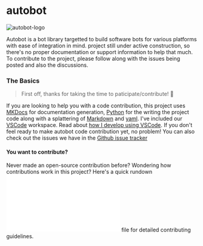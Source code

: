 # autobot
![autobot-logo](./res/autobot.png)

Autobot is a bot library targetted to build software bots for various platforms with ease of integration in mind.
project still under active construction, so there's no proper documentation or support information to help that much. 
To contribute to the project, please follow along with the issues being posted and also the discussions.
### **The Basics**
> First off, thanks for taking the time to paticipate/contribute! :rocket: 

If you are looking to help you with a code contribution, this project uses [MKDocs](https://www.mkdocs.org/) for documentation generation, [Python](https://www.python.org/) for the writing the project code along with a splattering of [Markdown](https://www.markdownguide.org/) and [yaml](https://yaml.org/).  I've included our [VSCode](https://code.visualstudio.com/) workspace.  Read about [how I develop using VSCode](https://www.allisonthackston.com/articles/docker-development.html). If you don't feel ready to make autobot code contribution yet, no problem! You can also check out the issues we have in the [Github issue tracker](https://github.com/OSCA-Kampala-Chapter/autobot/issues)

#### **You want to contribute?**
Never made an open-source contribution before? Wondering how contributions work in this project? Here's a quick rundown![contribution-guide](/CONTRIBUTING.md) file for detailed contributing guidelines.